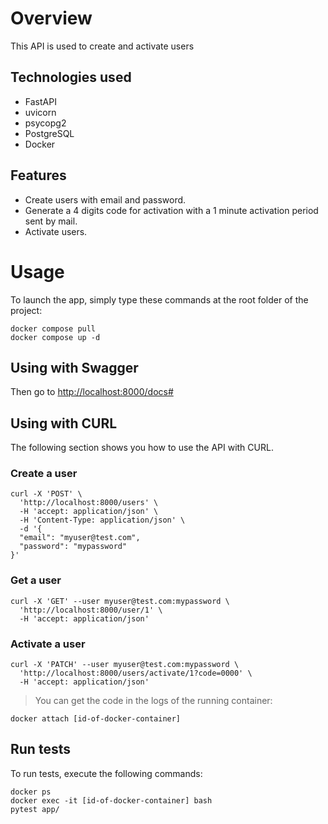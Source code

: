 # Overview

This API is used to create and activate users

## Technologies used
- FastAPI
- uvicorn
- psycopg2
- PostgreSQL
- Docker

## Features
- Create users with email and password.
- Generate a 4 digits code for activation with a 1 minute activation period sent by mail.
- Activate users.

# Usage

To launch the app, simply type these commands at the root folder of the project:

```
docker compose pull
docker compose up -d
```

## Using with Swagger

Then go to [http://localhost:8000/docs#](http://localhost:8000/docs#)

## Using with CURL

The following section shows you how to use the API with CURL.

### Create a user

```
curl -X 'POST' \
  'http://localhost:8000/users' \
  -H 'accept: application/json' \
  -H 'Content-Type: application/json' \
  -d '{
  "email": "myuser@test.com",
  "password": "mypassword"
}'
```

### Get a user

```
curl -X 'GET' --user myuser@test.com:mypassword \
  'http://localhost:8000/user/1' \
  -H 'accept: application/json'
```

### Activate a user

```
curl -X 'PATCH' --user myuser@test.com:mypassword \
  'http://localhost:8000/users/activate/1?code=0000' \
  -H 'accept: application/json'
```

> You can get the code in the logs of the running container:
```
docker attach [id-of-docker-container]
```

## Run tests

To run tests, execute the following commands:

```
docker ps
docker exec -it [id-of-docker-container] bash
pytest app/
```
